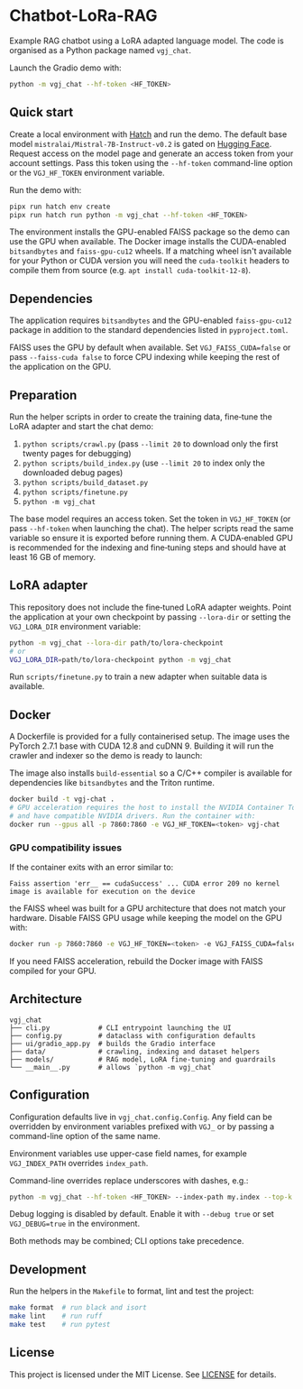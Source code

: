 # Chatbot-LoRa-RAG

Example RAG chatbot using a LoRA adapted language model.  The code is
organised as a Python package named `vgj_chat`.

Launch the Gradio demo with:

```bash
python -m vgj_chat --hf-token <HF_TOKEN>
```

## Quick start

Create a local environment with [Hatch](https://hatch.pypa.io/) and run the demo.
The default base model `mistralai/Mistral-7B-Instruct-v0.2` is gated on
[Hugging Face](https://huggingface.co/). Request access on the model page and
generate an access token from your account settings. Pass this token using the
`--hf-token` command-line option or the `VGJ_HF_TOKEN` environment variable.

Run the demo with:

```bash
pipx run hatch env create
pipx run hatch run python -m vgj_chat --hf-token <HF_TOKEN>
```
The environment installs the GPU-enabled FAISS package so the demo can
use the GPU when available.  The Docker image installs the
CUDA-enabled `bitsandbytes` and `faiss-gpu-cu12` wheels.  If a matching wheel
isn't available for your Python or CUDA version you will need the
`cuda-toolkit` headers to compile them from source (e.g.
`apt install cuda-toolkit-12-8`).

## Dependencies

The application requires `bitsandbytes` and the GPU-enabled `faiss-gpu-cu12`
package in addition to the standard dependencies listed in `pyproject.toml`.


FAISS uses the GPU by default when available. Set `VGJ_FAISS_CUDA=false` or
pass `--faiss-cuda false` to force CPU indexing while keeping the rest of the
application on the GPU.

## Preparation

Run the helper scripts in order to create the training data, fine‑tune the
LoRA adapter and start the chat demo:

1. `python scripts/crawl.py` (pass `--limit 20` to download only the first
   twenty pages for debugging)
2. `python scripts/build_index.py` (use `--limit 20` to index only the downloaded
   debug pages)
3. `python scripts/build_dataset.py`
4. `python scripts/finetune.py`
5. `python -m vgj_chat`

The base model requires an access token. Set the token in `VGJ_HF_TOKEN` (or
pass `--hf-token` when launching the chat). The helper scripts read the same
variable so ensure it is exported before running them. A CUDA‑enabled GPU is
recommended for the indexing and fine‑tuning steps and should have at least
16 GB of memory.

## LoRA adapter

This repository does not include the fine‑tuned LoRA adapter weights. Point the
application at your own checkpoint by passing `--lora-dir` or setting the
`VGJ_LORA_DIR` environment variable:

```bash
python -m vgj_chat --lora-dir path/to/lora-checkpoint
# or
VGJ_LORA_DIR=path/to/lora-checkpoint python -m vgj_chat
```

Run `scripts/finetune.py` to train a new adapter when suitable data is
available.

## Docker

A Dockerfile is provided for a fully containerised setup. The image
uses the PyTorch 2.7.1 base with CUDA 12.8 and cuDNN 9. Building it will
run the crawler and indexer so the demo is ready to launch:

The image also installs `build-essential` so a C/C++ compiler is available for
dependencies like `bitsandbytes` and the Triton runtime.

```bash
docker build -t vgj-chat .
# GPU acceleration requires the host to install the NVIDIA Container Toolkit
# and have compatible NVIDIA drivers. Run the container with:
docker run --gpus all -p 7860:7860 -e VGJ_HF_TOKEN=<token> vgj-chat
```

### GPU compatibility issues

If the container exits with an error similar to:

```
Faiss assertion 'err__ == cudaSuccess' ... CUDA error 209 no kernel image is available for execution on the device
```

the FAISS wheel was built for a GPU architecture that does not match your
hardware. Disable FAISS GPU usage while keeping the model on the GPU with:

```bash
docker run -p 7860:7860 -e VGJ_HF_TOKEN=<token> -e VGJ_FAISS_CUDA=false vgj-chat
```

If you need FAISS acceleration, rebuild the Docker image with FAISS compiled for
your GPU.

## Architecture

```
vgj_chat
├── cli.py            # CLI entrypoint launching the UI
├── config.py         # dataclass with configuration defaults
├── ui/gradio_app.py  # builds the Gradio interface
├── data/             # crawling, indexing and dataset helpers
├── models/           # RAG model, LoRA fine-tuning and guardrails
└── __main__.py       # allows `python -m vgj_chat`
```

## Configuration

Configuration defaults live in `vgj_chat.config.Config`.  Any field can be
overridden by environment variables prefixed with `VGJ_` or by passing a
command-line option of the same name.

Environment variables use upper-case field names, for example
`VGJ_INDEX_PATH` overrides `index_path`.

Command-line overrides replace underscores with dashes, e.g.:

```bash
python -m vgj_chat --hf-token <HF_TOKEN> --index-path my.index --top-k 3
```

Debug logging is disabled by default. Enable it with `--debug true` or set
`VGJ_DEBUG=true` in the environment.

Both methods may be combined; CLI options take precedence.

## Development

Run the helpers in the `Makefile` to format, lint and test the project:

```bash
make format  # run black and isort
make lint    # run ruff
make test    # run pytest
```

## License

This project is licensed under the MIT License. See [LICENSE](LICENSE) for details.
